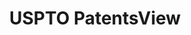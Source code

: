 ---
bigquery: https://console.cloud.google.com/bigquery?p=patents-public-data&d=patentsview&page=dataset
citation: Attribution should be given to PatentsView for use, distribution, or derivative
  works.
code: https://github.com/CSSIP-AIR/PatentsView-Code-Snippets/
contributors: USPTO
cost: None
description: 'PatentsView includes US patent data including raw data (summaries, applications,
  pregrant applications), disambugations of inventors and assignees, and inventor
  gender estimates.  Also foreign priority data, # of figures and sheets, and government
  interest statements.'
documentation: https://patentsview.org/query/builder-faqs
last_edit: Mon, 04 Apr 2022 19:02:57 GMT
location: https://patentsview.org/
maintained_by: USPTO
record_creation_timestamp: 12/2/2020 17:20:46
schema_fields: '[''gi_statement'', ''disamb_inventor_id_20190312'', ''main_group'',
  ''location_id'', ''field_title'', ''application_id'', ''level_two'', ''male_flag'',
  ''sequence'', ''subsection_id'', ''kind'', ''f371_date'', ''rule_47'', ''disamb_inventor_id_20171226'',
  ''uuid'', ''level_one'', ''disamb_inventor_id_20181127'', ''country'', ''term_grant'',
  ''disamb_inventor_id_20200630'', ''id'', ''subgroup'', ''number'', ''disamb_assignee_id_20191008'',
  ''patent_id'', ''name_last'', ''latin_name'', ''designation'', ''doctype'', ''disamb_assignee_id_20190820'',
  ''citation_id'', ''disamb_inventor_id_20171003'', ''lname'', ''num_claims'', ''section_id'',
  ''assignee_id'', ''type'', ''text'', ''disamb_inventor_id_20170808'', ''organization_id'',
  ''county_fips'', ''disamb_assignee_id_20191231'', ''ipc_class'', ''field_id'', ''action_date'',
  ''ipc_version_indicator'', ''abstract'', ''category'', ''category_id'', ''f102_date'',
  ''lapse_of_patent'', ''classification_status'', ''publication_number'', ''disamb_assignee_id_20181127'',
  ''num_figures'', ''disamb_inventor_id_20191008'', ''dependent'', ''series_code'',
  ''_371_date'', ''section'', ''subcategory_id'', ''disamb_assignee_id_20200929'',
  ''rawinventor_id'', ''num_sheets'', ''deceased'', ''disamb_assignee_id_20190312'',
  ''level_three'', ''disamb_assignee_id_20200630'', ''_102_date'', ''group_id'', ''attribution_status'',
  ''doc_type'', ''rawassignee_id'', ''term_disclaimer'', ''sector_title'', ''length'',
  ''inventor_id'', ''exemplary'', ''rel_id'', ''disamb_inventor_id_20200331'', ''mainclass_id'',
  ''lawyer_id'', ''disamb_inventor_id_20190820'', ''classification_level'', ''classification_value'',
  ''date'', ''latitude'', ''withdrawn'', ''role'', ''status'', ''applicant_type'',
  ''classification_data_source'', ''variety'', ''group'', ''country_transformed'',
  ''disclaimer_date'', ''county'', ''disamb_inventor_id_20191231'', ''name_first'',
  ''filename'', ''longitude'', ''term_extension'', ''subclass'', ''latlong'', ''city'',
  ''disamb_inventor_id_20201229'', ''symbol_position'', ''disamb_inventor_id_20170307'',
  ''relkind'', ''subclass_id'', ''disamb_assignee_id_20200331'', ''contract_award_number'',
  ''name'', ''disamb_inventor_id_20200929'', ''organization'', ''subgroup_id'', ''num'',
  ''title'', ''state'', ''disamb_inventor_id_20180528'', ''state_fips'', ''rawlocation_id'',
  ''fname'', ''male'', ''reldocno'']'
shortname: patentsview
tags:
- disambiguation
- United States
- gender
terms_of_use: Creative Commons Attribution 4.0 International License.
timeframe: 1963-1999
title: USPTO PatentsView
uuid: cf1780b1-e265-4e49-8d1d-83b9cfe0fd9a
---